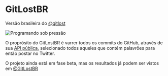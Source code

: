 
# GitLostBR
Versão brasileira do [@gitlost](http://twitter.com/gitlost)

![Programando sob pressão](http://giphygifs.s3.amazonaws.com/media/dbtDDSvWErdf2/giphy.gif)

O proprósito do GitLostBR é varrer todos os commits do GitHub, através de sua [API pública](https://api.github.com), selecionado todos aqueles que contém palavrões para então postar no Twitter.

O projeto ainda está em fase beta, mas os resultados já podem ser vistos em [@GitLostBR](http://twitter.com/GitLostBR)
